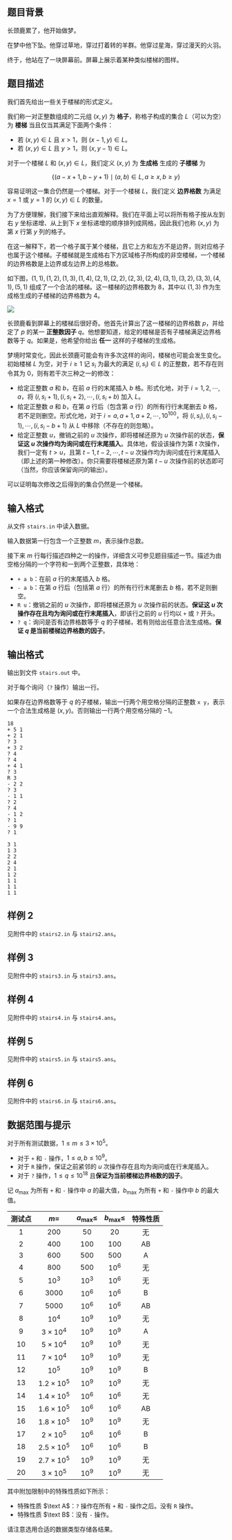 ## 题目背景

长颈鹿累了，他开始做梦。

在梦中他下坠。他穿过草地，穿过打着转的羊群。他穿过星海，穿过漫天的火羽。

终于，他站在了一块屏幕前。屏幕上展示着某种类似楼梯的图样。


## 题目描述

我们首先给出一些关于楼梯的形式定义。

我们称一对正整数组成的二元组 $(x,y)$ 为 **格子**，称格子构成的集合 $L$（可以为空）为 **楼梯** 当且仅当其满足下面两个条件：

+ 若 $(x,y)\in L$ 且 $x>1$，则 $(x-1,y)\in L$。
+ 若 $(x,y)\in L$ 且 $y>1$，则 $(x,y-1)\in L$。

对于一个楼梯 $L$ 和 $(x,y)\in L$，我们定义 $(x,y)$ 为 **生成格** 生成的 **子楼梯** 为

$$
\{(a-x+1, b-y+1) \mid (a,b) \in L, a \ge x, b \ge y\}
$$

容易证明这一集合仍然是一个楼梯。对于一个楼梯 $L$，我们定义 **边界格数** 为满足 $x=1$ 或 $y=1$ 的 $(x,y) \in L$ 的数量。

为了方便理解，我们接下来给出直观解释。我们在平面上可以将所有格子按从左到右 $y$ 坐标递增、从上到下 $x$ 坐标递增的顺序排列成网格，因此我们也称 $(x,y)$ 为第 $x$ 行第 $y$ 列的格子。

在这一解释下，若一个格子属于某个楼梯，且它上方和左方不是边界，则对应格子也属于这个楼梯。子楼梯就是生成格右下方区域格子所构成的非空楼梯，一个楼梯的边界格数是上边界或左边界上的总格数。

如下图，$(1,1),(1,2),(1,3),(1,4),(2,1),(2,2),(2,3),(2,4),(3,1),(3,2),(3,3),(4,1),(5,1)$ 组成了一个合法的楼梯。这一楼梯的边界格数为 $8$，其中以 $(1,3)$ 作为生成格生成的子楼梯的边界格数为 $4$。

![](https://img.loj.ac.cn/2023/01/17/f4789d253b4ee.png)

长颈鹿看到屏幕上的楼梯后很好奇。他首先计算出了这一楼梯的边界格数 $p$，并给定了 $p$ 的某一 **正整数因子** $q$。他想要知道，给定的楼梯是否有子楼梯满足边界格数等于 $q$。如果是，他希望你给出 **任一** 这样的子楼梯的生成格。

梦境时常变化，因此长颈鹿可能会有许多次这样的询问，楼梯也可能会发生变化。初始楼梯 $L$ 为空，对于 $i \ge 1$ 记 $s_i$ 为最大的满足 $(i,s_i) \in L$ 的正整数，若不存在则令其为 $0$，则有若干次三种之一的修改：

- 给定正整数 $a$ 和 $b$，在前 $a$ 行的末尾插入 $b$ 格。形式化地，对于 $i=1, 2, \cdots, a$，将 $(i,s_i+1), (i,s_i+2),\cdots,(i,s_i+b)$ 加入 $L$。
- 给定正整数 $a$ 和 $b$，在第 $a$ 行后（包含第 $a$ 行）的所有行行末尾删去 $b$ 格，若不足则删空。形式化地，对于 $i=a,a+1,a+2,\cdots,10^{100}$，将 $(i,s_i),(i,s_i−1),\cdots,(i,s_i−b+1)$ 从 $L$ 中移除（不存在的则忽略）。
- 给定正整数 $u$，撤销之前的 $u$ 次操作，即将楼梯还原为 $u$ 次操作前的状态，**保证这 $u$ 次操作均为询问或在行末尾插入**。具体地，假设该操作为第 $t$ 次操作，我们一定有 $t>u$，且第 $t−1,t−2,\cdots,t−u$ 次操作均为询问或在行末尾插入（即上述的第一种修改）。你只需要将楼梯还原为第 $t−u$ 次操作前的状态即可（当然，你应该保留询问的输出）。

可以证明每次修改之后得到的集合仍然是一个楼梯。

## 输入格式

从文件 `stairs.in` 中读入数据。

输入数据第一行包含一个正整数 $m$，表示操作总数。

接下来 $m$ 行每行描述四种之一的操作，详细含义可参见题目描述一节。描述为由空格分隔的一个字符和一到两个正整数，具体地：

- `+ a b`：在前 $a$ 行的末尾插入 $b$ 格。
- `- a b`：在第 $a$ 行后（包括第 $a$ 行）的所有行行末尾删去 $b$ 格，若不足则删空。
- `R u`：撤销之前的 $u$ 次操作，即将楼梯还原为 $u$ 次操作前的状态。**保证这 $u$ 次操作存在且均为询问或在行末尾插入**，即该行之前的 $u$ 行均以 `+` 或 `?` 开头。
- `? q`：询问是否有边界格数等于 $q$ 的子楼梯，若有则给出任意合法生成格。**保证 $q$ 是当前楼梯边界格数的因子**。

## 输出格式

输出到文件 `stairs.out` 中。

对于每个询问（`?` 操作）输出一行。

如果存在边界格数等于 $q$ 的子楼梯，输出一行两个用空格分隔的正整数 `x y`，表示一个合法生成格是 $(x,y)$。否则输出一行两个用空格分隔的 $-1$。

```input1
18
+ 5 1
+ 2 1
? 3
+ 3 2
? 4
? 4
+ 4 1
? 3
R 3
- 2 2
? 3
- 1 1
? 2
? 4
- 1 2
? 1
- 9 9
? 1
```

```output1
3 1
1 3
2 2
2 4
2 1
1 2
1 1
1 1
1 1
```

## 样例 2

见附件中的 `stairs2.in` 与 `stairs2.ans`。

## 样例 3

见附件中的 `stairs3.in` 与 `stairs3.ans`。

## 样例 4

见附件中的 `stairs4.in` 与 `stairs4.ans`。

## 样例 5

见附件中的 `stairs5.in` 与 `stairs5.ans`。

## 样例 6

见附件中的 `stairs6.in` 与 `stairs6.ans`。

## 数据范围与提示

对于所有测试数据，$1 \le m \le 3 \times 10^5$。

+ 对于 `+` 和 `-` 操作，$1 \le a, b \le 10^9$。
+ 对于 `R` 操作，保证之前紧邻的 $u$ 次操作存在且均为询问或在行末尾插入。
+ 对于 `?` 操作，$1 \le q \le 10^{18}$ 且**保证为当前楼梯边界格数的因子**。

记 $a_{\max}$ 为所有 `+` 和 `-` 操作中 $a$ 的最大值，$b_{\max}$ 为所有 `+` 和 `-` 操作中 $b$ 的最大值。

| 测试点 | $m =$ | $a_{\max} \leq$ | $b_{\max} \leq$ | 特殊性质 |
| :-: | :-: | :-: | :-: | :-: |
| $1$ | $200$ | $50$ | $20$ | 无 |
| $2$ | $400$ | $100$ | $100$ | AB |
| $3$ | $600$ | $500$ | $500$ | A |
| $4$ | $800$ | $500$ | $10^6$ | 无 |
| $5$ | $10^3$ | $10^3$ | $10^6$ | 无 |
| $6$ | $3000$ | $10^6$ | $10^6$ | B |
| $7$ | $5000$ | $10^6$ | $10^6$ | AB |
| $8$ | $10^4$ | $10^9$ | $10^9$ | 无 |
| $9$ | $3 \times 10^4$ | $10^9$ | $10^9$ | A |
| $10$ | $5 \times 10^4$ | $10^9$ | $10^9$ | 无 |
| $11$ | $7 \times 10^4$ | $10^9$ | $10^9$ | 无 |
| $12$ | $10^5$ | $10^9$ | $10^9$ | B |
| $13$ | $1.2 \times 10^5$ | $10^9$ | $10^9$ | 无 |
| $14$ | $1.4 \times 10^5$ | $10^6$ | $10^6$ | 无 |
| $15$ | $1.6 \times 10^5$ | $10^6$ | $10^6$ | AB |
| $16$ | $1.8 \times 10^5$ | $10^9$ | $10^9$ | 无 |
| $17$ | $2 \times 10^5$ | $10^6$ | $10^6$ | B |
| $18$ | $2.5 \times 10^5$ | $10^6$ | $10^6$ | B |
| $19$ | $2.7 \times 10^5$ | $10^9$ | $10^9$ | 无 |
| $20$ | $3 \times 10^5$ | $10^9$ | $10^9$ | 无 |

其中附加限制中的特殊性质如下所示：

- 特殊性质 $\text A$：`?` 操作在所有 `+` 和 `-` 操作之后。没有 `R` 操作。
- 特殊性质 $\text B$：没有 `-` 操作。

请注意选用合适的数据类型存储各结果。

